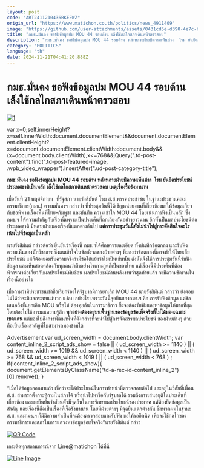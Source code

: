 ```yaml
---
layout: post
code: "ART2411210436BKEEWZ"
origin_url: "https://www.matichon.co.th/politics/news_4911409"
image: "https://github.com/user-attachments/assets/0431cd5e-d390-4e7c-b719-c39e89cee6d4"
title: "กมธ.มั่นคง ขอฟังข้อมูลปม MOU 44 รอบด้าน เล็งใช้กลไกสภาเดินหน้าตรวสอบ"
description: "กมธ.มั่นคง ขอฟังข้อมูลปม MOU 44 รอบด้าน หลังหลายฝ่ายมีความเห็นต่าง  โรม ยันยึดประโยชน์ประเทศชาติเป็นหลัก เล็งใช้กลไกสภาเดินหน้าตรวสอบ เหตุเรื่องรื้อรังมานาน"
category: "POLITICS"
language: "th"
date: 2024-11-21T04:41:20.888Z
---
```


# กมธ.มั่นคง ขอฟังข้อมูลปม MOU 44 รอบด้าน เล็งใช้กลไกสภาเดินหน้าตรวสอบ

[![](https://www.matichon.co.th/wp-content/uploads/2024/11/1-268.jpg "1")](https://www.matichon.co.th/wp-content/uploads/2024/11/1-268.jpg)

var x=0;self.innerHeight?x=self.innerWidth:document.documentElement&&document.documentElement.clientHeight?x=document.documentElement.clientWidth:document.body&&(x=document.body.clientWidth),x<=768&&jQuery(".td-post-content").find(".td-post-featured-image, .wpb\_video\_wrapper").insertAfter(".ud-post-category-title");

**กมธ.มั่นคง ขอฟังข้อมูลปม MOU 44 รอบด้าน หลังหลายฝ่ายมีความเห็นต่าง  โรม ยันยึดประโยชน์ประเทศชาติเป็นหลัก เล็งใช้กลไกสภาเดินหน้าตรวสอบ เหตุเรื่องรื้อรังมานาน**

เมื่อวันที่ 21 พฤศจิกายน  ที่รัฐสภา นายรังสิมันต์ โรม ส.ส.พรรคประชาชน ในฐานะประธานคณะกรรมาธิการ(กมธ.) ความมั่นคงฯ กล่าวว่า ที่ประชุมวันนี้ได้เชิญหน่วยงานที่เกี่ยวข้องมาให้ข้อมูลเกี่ยวกับข้อพิพาทเรื่องพื้นที่ไทย-กัมพูชา และบันทึก ความเข้าใจ MOU 44 โดยเน้นการฟังเป็นหลัก ซึ่งกมธ.ฯ ให้ความสำคัญกับเรื่องนี้เพราะเป็นประเด็นที่ถกเถียงกันอย่างยาวนาน อีกทั้งเป็นผลประโยชน์ต่อประเทศชาติ มีหลายฝ่ายมองเรื่องนี้แตกต่างกันไป **แต่การประชุมวันนี้ยังไม่นำไปสู่การตัดสินใจอะไร เน้นไปที่ข้อมูลเป็นหลัก**

นายรังสิมันต์ กล่าวต่อว่า ยื่นยันว่าเรื่องนี้ กมธ.ฯได้ศึกษารายละเอียด ทั้งบันทึกข้อตกลง และรับฟังความเห็นของนักวิชาการ ซึ่งตนเข้าใจในข้อกังวลของฝ่ายต่างๆ ที่มองว่าข้อตกลงนี้อาจทำให้ไทยเสียประโยชน์ แต่ก็ต้องยอมรับความจริงว่ามีข้อโต้แย้งว่าไม่เป็นเช่นนั้น ดังนั้นจึงใช้การประชุมวันนี้รับฟังข้อมูล และเห็นสอดคล้องกับทุกคนว่าถึงอย่างไรเกาะกูดก็เป็นของไทย แต่เรื่องนี้มีประเด็นที่ต้องพิจารณาต่อเกี่ยวกับผลประโยชน์ทับซ้อน ผลประโยชน์ด้านพลังงานว่าสุดท้ายแล้ว จะมีความชัดเจนในเรื่องนี้อย่างไร

เมื่อถามว่ามีประชาชนเข้าชื่อเรียกร้องให้รัฐบาลมีการยกเลิก MOU 44 นายรังสิมันต์ กล่าวว่า ยังตอบไม่ได้ว่าจะมีผลกระทบแง่บวก แง่ลบ อย่างไร เพราะวันนี้จุดยืนของกมธ.ฯ คือ การรับฟังข้อมูล แต่ข้อเสนอถึงขั้นยกเลิก MOU หรือไม่ ต้องคุยกันในกรรมาธิการ ซึ่งจะต้องรับฟังและหาข้อมูลให้มากที่สุด โดยต้องไม่ใช้อารมณ์ความรู้สึก **ทุกอย่างต้องอยู่บนพื้นฐานของข้อมูลข้อเท็จจริงที่ไม่ได้มองเฉพาะเขตแดน** แต่มองไปถึงการพัฒนาพื้นที่ดังกล่าวที่จะนำไปสู่การจัดสรรผลประโยชน์ ของฝ่ายต่างๆ ด้วย ถือเป็นเรื่องสำคัญที่ไม่สามารถมองข้ามได้

Advertisement var ud\_screen\_width = document.body.clientWidth; var content\_inline\_2\_script\_ads\_show = false || ( ud\_screen\_width >= 1140 ) || ( ud\_screen\_width >= 1019 && ud\_screen\_width < 1140 ) || ( ud\_screen\_width >= 768 && ud\_screen\_width < 1019 ) || ( ud\_screen\_width < 768 ) ; if(!content\_inline\_2\_script\_ads\_show){ document.getElementsByClassName("td-a-rec-id-content\_inline\_2")\[0\].remove(); }

“เมื่อได้ข้อมูลออกมาแล้ว เชื่อว่าจะได้ประโยชน์ในการทำหน้าที่ตรวจสอบต่อไป และอยู่ในวิสัยที่เพื่อน ส.ส. สามารถตั้งกระทู้ถามในสภาได้ หรือนำไปหารือกับรัฐบาลได้ รวมถึงการเสนอยุติในประเด็นที่เกี่ยวข้อง และขอยืนยันว่าส่วนตัวมีจุดยืนในการรักษาผลประโยชน์ของประเทศ แต่ต้องยึดข้อมูลเป็นสำคัญ และเรื่องนี้ถือเป็นเรื่องที่เรื้อรังมานาน โดยที่ฝ่ายต่างๆ มีจุดยืนแตกต่างกัน ซึ่งพวกผมในฐานะ ส.ส. และกมธ.ฯ ก็มีมีความจำเป็นที่จะต้องตรวจสอบและรับฟัง ขอให้รออีกนิด เพื่อจะใช้กลไกของกรรมาธิการและสภาในการแสวงหาข้อมูลข้อเท็จจริง”นายรังสิมันต์ กล่าว

[![QR Code](https://www.matichon.co.th/wp-content/uploads/2023/07/wob1371z.jpg)](https://lin.ee/ht0nDxX)

เกาะติดทุกสถานการณ์จาก Line@matichon ได้ที่นี่

[![Line Image](https://www.matichon.co.th/wp-content/uploads/2023/07/th.png)](https://lin.ee/ht0nDxX)
